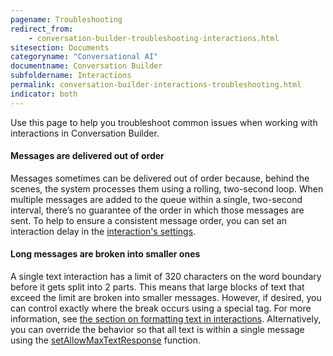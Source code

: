 ```yaml
---
pagename: Troubleshooting
redirect_from:
    - conversation-builder-troubleshooting-interactions.html
sitesection: Documents
categoryname: "Conversational AI"
documentname: Conversation Builder
subfoldername: Interactions
permalink: conversation-builder-interactions-troubleshooting.html
indicator: both
---
```


Use this page to help you troubleshoot common issues when working with interactions in Conversation Builder.

#### Messages are delivered out of order

Messages sometimes can be delivered out of order because, behind the scenes, the system processes them using a rolling, two-second loop. When multiple messages are added to the queue within a single, two-second interval, there’s no guarantee of the order in which those messages are sent. To help to ensure a consistent message order, you can set an interaction delay in the [interaction's settings](conversation-builder-interactions-configuration-settings.html#settings).

#### Long messages are broken into smaller ones

A single text interaction has a limit of 320 characters on the word boundary before it gets split into 2 parts. This means that large blocks of text that exceed the limit are broken into smaller messages. However, if desired, you can control exactly where the break occurs using a special tag. For more information, see [the section on formatting text in interactions](conversation-builder-interactions-interaction-basics.html#format-text). Alternatively, you can override the behavior so that all text is within a single message using the [setAllowMaxTextResponse](conversation-builder-scripting-functions-manage-conversation-flow.html#set-allow-max-text-response) function.
